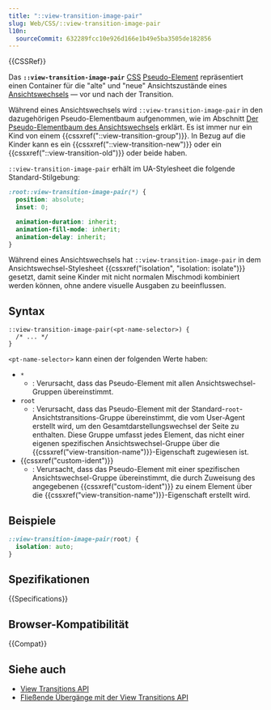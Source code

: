 ```yaml
---
title: "::view-transition-image-pair"
slug: Web/CSS/::view-transition-image-pair
l10n:
  sourceCommit: 632289fcc10e926d166e1b49e5ba3505de182856
---
```


{{CSSRef}}

Das **`::view-transition-image-pair`** [CSS](/de/docs/Web/CSS) [Pseudo-Element](/de/docs/Web/CSS/Pseudo-elements) repräsentiert einen Container für die "alte" und "neue" Ansichtszustände eines [Ansichtswechsels](/de/docs/Web/API/View_Transitions_API) — vor und nach der Transition.

Während eines Ansichtswechsels wird `::view-transition-image-pair` in den dazugehörigen Pseudo-Elementbaum aufgenommen, wie im Abschnitt [Der Pseudo-Elementbaum des Ansichtswechsels](/de/docs/Web/API/View_Transitions_API/Using#the_view_transition_pseudo-element_tree) erklärt. Es ist immer nur ein Kind von einem {{cssxref("::view-transition-group")}}. In Bezug auf die Kinder kann es ein {{cssxref("::view-transition-new")}} oder ein {{cssxref("::view-transition-old")}} oder beide haben.

`::view-transition-image-pair` erhält im UA-Stylesheet die folgende Standard-Stilgebung:

```css
:root::view-transition-image-pair(*) {
  position: absolute;
  inset: 0;

  animation-duration: inherit;
  animation-fill-mode: inherit;
  animation-delay: inherit;
}
```

Während eines Ansichtswechsels hat `::view-transition-image-pair` in dem Ansichtswechsel-Stylesheet {{cssxref("isolation", "isolation: isolate")}} gesetzt, damit seine Kinder mit nicht normalen Mischmodi kombiniert werden können, ohne andere visuelle Ausgaben zu beeinflussen.

## Syntax

```css-nolint
::view-transition-image-pair(<pt-name-selector>) {
  /* ... */
}
```

`<pt-name-selector>` kann einen der folgenden Werte haben:

- `*`
  - : Verursacht, dass das Pseudo-Element mit allen Ansichtswechsel-Gruppen übereinstimmt.
- `root`
  - : Verursacht, dass das Pseudo-Element mit der Standard-`root`-Ansichtstransitions-Gruppe übereinstimmt, die vom User-Agent erstellt wird, um den Gesamtdarstellungswechsel der Seite zu enthalten. Diese Gruppe umfasst jedes Element, das nicht einer eigenen spezifischen Ansichtswechsel-Gruppe über die {{cssxref("view-transition-name")}}-Eigenschaft zugewiesen ist.
- {{cssxref("custom-ident")}}
  - : Verursacht, dass das Pseudo-Element mit einer spezifischen Ansichtswechsel-Gruppe übereinstimmt, die durch Zuweisung des angegebenen {{cssxref("custom-ident")}} zu einem Element über die {{cssxref("view-transition-name")}}-Eigenschaft erstellt wird.

## Beispiele

```css
::view-transition-image-pair(root) {
  isolation: auto;
}
```

## Spezifikationen

{{Specifications}}

## Browser-Kompatibilität

{{Compat}}

## Siehe auch

- [View Transitions API](/de/docs/Web/API/View_Transitions_API)
- [Fließende Übergänge mit der View Transitions API](https://developer.chrome.com/docs/web-platform/view-transitions/)
